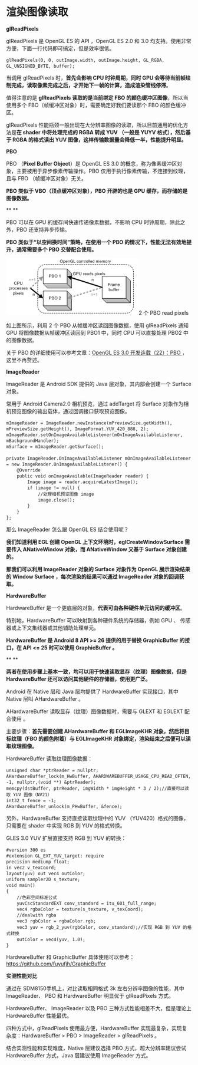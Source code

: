 # 渲染图像读取

**glReadPixels**

glReadPixels 是 OpenGL ES 的 API ，OpenGL ES 2.0 和 3.0 均支持。使用非常方便，下面一行代码即可搞定，但是效率很低。



```
glReadPixels(0, 0, outImage.width, outImage.height, GL_RGBA, GL_UNSIGNED_BYTE, buffer);
```



当调用 glReadPixels 时，**首先会影响 CPU 时钟周期，同时 GPU 会等待当前帧绘制完成，读取像素完成之后，才开始下一帧的计算，造成渲染管线停滞**。



值得注意的是 **glReadPixels 读取的是当前绑定 FBO 的颜色缓冲区图像**，所以当使用多个 FBO（帧缓冲区对象）时，需要确定好我们要读那个 FBO 的颜色缓冲区。



glReadPixels 性能瓶颈一般出现在大分辨率图像的读取，所以目前通用的优化方法是**在 shader 中将处理完成的 RGBA 转成 YUV （一般是 YUYV 格式），然后基于 RGBA 的格式读出 YUV 图像，这样传输数据量会降低一半，性能提升明显。**



**PBO**

PBO （**Pixel Buffer Object**）是 OpenGL ES 3.0 的概念，称为像素缓冲区对象，主要被用于异步像素传输操作。PBO 仅用于执行像素传输，不连接到纹理，且与 FBO （帧缓冲区对象）无关。



**PBO 类似于 VBO（顶点缓冲区对象），PBO 开辟的也是 GPU 缓存，而存储的是图像数据。**

**
**

PBO 可以在 GPU 的缓存间快速传递像素数据，不影响 CPU 时钟周期，除此之外，PBO 还支持异步传输。



**PBO 类似于“以空间换时间”策略，在使用一个 PBO 的情况下，性能无法有效地提升，通常需要多个 PBO 交替配合使用。**



![图片](assets/037_渲染图像读取/640.png)2 个 PBO read pixels

如上图所示，利用 2 个 PBO 从帧缓冲区读回图像数据，使用 glReadPixels 通知 GPU 将图像数据从帧缓冲区读回到 PBO1 中，同时 CPU 可以直接处理 PBO2 中的图像数据。



关于 PBO 的详细使用可以参考文章：[OpenGL ES 3.0 开发连载（22）：PBO ](http://mp.weixin.qq.com/s?__biz=MzIwNTIwMzAzNg==&mid=2654161764&idx=1&sn=cae0909d8ce82051d38fa0182704a25b&chksm=8cf39857bb84114183b72746c90f9bfa5408547ab464b323f793513848ee4aaac56e61e37c69&scene=21#wechat_redirect)， 这里不再赘述。



**ImageReader**

ImageReader 是 Android SDK 提供的 Java 层对象，其内部会创建一个 Surface 对象。



常用于 Android Camera2.0 相机预览，通过 addTarget 将 Surface 对象作为相机预览图像的输出载体，通过回调接口获取预览图像。



```
mImageReader = ImageReader.newInstance(mPreviewSize.getWidth(), mPreviewSize.getHeight(), ImageFormat.YUV_420_888, 2);
mImageReader.setOnImageAvailableListener(mOnImageAvailableListener, mBackgroundHandler);
mSurface = mImageReader.getSurface();

private ImageReader.OnImageAvailableListener mOnImageAvailableListener = new ImageReader.OnImageAvailableListener() {
    @Override
    public void onImageAvailable(ImageReader reader) {
        Image image = reader.acquireLatestImage();
        if (image != null) {
            //处理相机预览图像 image
            image.close();
        }
    }
};
```



那么 ImageReader 怎么跟 OpenGL ES 结合使用呢？



**我们知道利用 EGL 创建 OpenGL 上下文环境时，eglCreateWindowSurface 需要传入 ANativeWindow 对象，而 ANativeWindow 又基于 Surface 对象创建的。**



**那我们可以利用 ImageReader 对象的 Surface 对象作为 OpenGL 展示渲染结果的 Window Surface ，每次渲染的结果可以通过 ImageReader 对象的回调获取。**



**HardwareBuffer**

HardwareBuffer 是一个更底层的对象，**代表可由各种硬件单元访问的缓冲区**。



特别地，HardwareBuffer 可以映射到各种硬件系统的存储器，例如 GPU 、 传感器或上下文集线器或其他辅助处理单元。



**HardwareBuffer 是 Android 8 API >= 26 提供的用于替换 GraphicBuffer 的接口，在 API <= 25 时可以使用 GraphicBuffer 。**

**
**

**两者在使用步骤上基本一致，均可以用于快速读取显存（纹理）图像数据，但是 HardwareBuffer 还可以访问其他硬件的存储器，使用更广泛。**



Android 在 Native 层和 Java 层均提供了 HardwareBuffer 实现接口，其中 Native 层叫 AHardwareBuffer 。



AHardwareBuffer 读取显存（纹理）图像数据时，需要与 GLEXT 和 EGLEXT 配合使用 。



主要步骤：**首先需要创建 AHardwareBuffer 和 EGLImageKHR 对象，然后将目标纹理（FBO 的颜色附着）与 EGLImageKHR 对象绑定，渲染结束之后便可以读取纹理图像。**



HardwareBuffer 读取纹理图像数据：



```
unsigned char *ptrReader = nullptr;
AHardwareBuffer_lock(m_HwBuffer, AHARDWAREBUFFER_USAGE_CPU_READ_OFTEN, -1, nullptr,(void **) &ptrReader);
memcpy(dstBuffer, ptrReader, imgWidth * imgHeight * 3 / 2);//直接可以读取 YUV 图像（NV21）
int32_t fence = -1;
AHardwareBuffer_unlock(m_PHwBuffer, &fence);
```



另外，HardwareBuffer 支持直接读取纹理中的 YUV （YUV420）格式的图像，只需要在 shader 中实现 RGB 到 YUV 的格式转换。



GLES 3.0 YUV 扩展直接支持 RGB 到 YUV 的转换：



```
#version 300 es
#extension GL_EXT_YUV_target: require
precision mediump float;
in vec2 v_texCoord;
layout(yuv) out vec4 outColor;
uniform sampler2D s_texture;
void main()
{
    //色彩空间标准公式
    yuvCscStandardEXT conv_standard = itu_601_full_range;
    vec4 rgbaColor = texture(s_texture, v_texCoord);
    //dealwith rgba
    vec3 rgbColor = rgbaColor.rgb;
    vec3 yuv = rgb_2_yuv(rgbColor, conv_standard);//实现 RGB 到 YUV 的格式转换
    outColor = vec4(yuv, 1.0);
}
```



HardwareBuffer 和 GraphicBuffer 具体使用可以参考：https://github.com/fuyufjh/GraphicBuffer



**实测性能对比**

通过在 SDM8150手机上，对比读取相同格式 3k 左右分辨率图像的性能，其中 ImageReader、 PBO 和 HardwareBuffer 明显优于 glReadPixels 方式。



HardwareBuffer、 ImageReader 以及 PBO 三种方式性能相差不大，但是理论上 HardwareBuffer 性能最优。



四种方式中，glReadPixels 使用最方便，HardwareBuffer 实现最复杂，实现复杂度：HardwareBuffer > PBO > ImageReader > glReadPixels 。



结合实测性能和实现难度，Native 层建议选择 PBO 方式，超大分辨率建议尝试 HardwareBuffer 方式，Java 层建议使用 ImageReader 方式。

